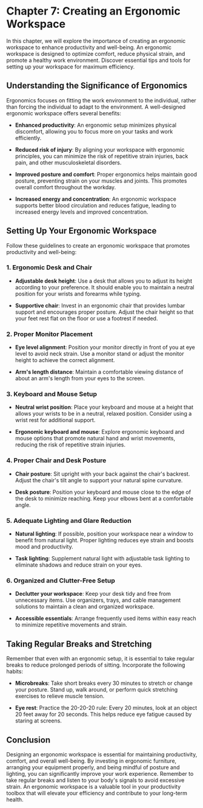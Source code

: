 Chapter 7: Creating an Ergonomic Workspace
==========================================

In this chapter, we will explore the importance of creating an ergonomic workspace to enhance productivity and well-being. An ergonomic workspace is designed to optimize comfort, reduce physical strain, and promote a healthy work environment. Discover essential tips and tools for setting up your workspace for maximum efficiency.

Understanding the Significance of Ergonomics
--------------------------------------------

Ergonomics focuses on fitting the work environment to the individual, rather than forcing the individual to adapt to the environment. A well-designed ergonomic workspace offers several benefits:

* **Enhanced productivity**: An ergonomic setup minimizes physical discomfort, allowing you to focus more on your tasks and work efficiently.

* **Reduced risk of injury**: By aligning your workspace with ergonomic principles, you can minimize the risk of repetitive strain injuries, back pain, and other musculoskeletal disorders.

* **Improved posture and comfort**: Proper ergonomics helps maintain good posture, preventing strain on your muscles and joints. This promotes overall comfort throughout the workday.

* **Increased energy and concentration**: An ergonomic workspace supports better blood circulation and reduces fatigue, leading to increased energy levels and improved concentration.

Setting Up Your Ergonomic Workspace
-----------------------------------

Follow these guidelines to create an ergonomic workspace that promotes productivity and well-being:

### 1. Ergonomic Desk and Chair

* **Adjustable desk height**: Use a desk that allows you to adjust its height according to your preference. It should enable you to maintain a neutral position for your wrists and forearms while typing.

* **Supportive chair**: Invest in an ergonomic chair that provides lumbar support and encourages proper posture. Adjust the chair height so that your feet rest flat on the floor or use a footrest if needed.

### 2. Proper Monitor Placement

* **Eye level alignment**: Position your monitor directly in front of you at eye level to avoid neck strain. Use a monitor stand or adjust the monitor height to achieve the correct alignment.

* **Arm's length distance**: Maintain a comfortable viewing distance of about an arm's length from your eyes to the screen.

### 3. Keyboard and Mouse Setup

* **Neutral wrist position**: Place your keyboard and mouse at a height that allows your wrists to be in a neutral, relaxed position. Consider using a wrist rest for additional support.

* **Ergonomic keyboard and mouse**: Explore ergonomic keyboard and mouse options that promote natural hand and wrist movements, reducing the risk of repetitive strain injuries.

### 4. Proper Chair and Desk Posture

* **Chair posture**: Sit upright with your back against the chair's backrest. Adjust the chair's tilt angle to support your natural spine curvature.

* **Desk posture**: Position your keyboard and mouse close to the edge of the desk to minimize reaching. Keep your elbows bent at a comfortable angle.

### 5. Adequate Lighting and Glare Reduction

* **Natural lighting**: If possible, position your workspace near a window to benefit from natural light. Proper lighting reduces eye strain and boosts mood and productivity.

* **Task lighting**: Supplement natural light with adjustable task lighting to eliminate shadows and reduce strain on your eyes.

### 6. Organized and Clutter-Free Setup

* **Declutter your workspace**: Keep your desk tidy and free from unnecessary items. Use organizers, trays, and cable management solutions to maintain a clean and organized workspace.

* **Accessible essentials**: Arrange frequently used items within easy reach to minimize repetitive movements and strain.

Taking Regular Breaks and Stretching
------------------------------------

Remember that even with an ergonomic setup, it is essential to take regular breaks to reduce prolonged periods of sitting. Incorporate the following habits:

* **Microbreaks**: Take short breaks every 30 minutes to stretch or change your posture. Stand up, walk around, or perform quick stretching exercises to relieve muscle tension.

* **Eye rest**: Practice the 20-20-20 rule: Every 20 minutes, look at an object 20 feet away for 20 seconds. This helps reduce eye fatigue caused by staring at screens.

Conclusion
----------

Designing an ergonomic workspace is essential for maintaining productivity, comfort, and overall well-being. By investing in ergonomic furniture, arranging your equipment properly, and being mindful of posture and lighting, you can significantly improve your work experience. Remember to take regular breaks and listen to your body's signals to avoid excessive strain. An ergonomic workspace is a valuable tool in your productivity toolbox that will elevate your efficiency and contribute to your long-term health.
